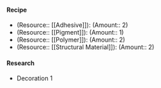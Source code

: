 #### Recipe
- (Resource:: [[Adhesive]]): (Amount:: 2)
- (Resource:: [[Pigment]]): (Amount:: 1)
- (Resource:: [[Polymer]]): (Amount:: 2)
- (Resource:: [[Structural Material]]): (Amount:: 2)

#### Research
- Decoration 1